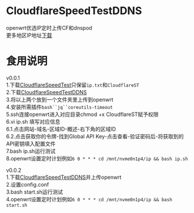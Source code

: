 # CloudflareSpeedTestDDNS
openwrt优选IP定时上传CF和dnspod  
更多地区IP地址[下载](zip.baipiao.eu.org)
# 食用说明
v0.0.1  
1.下载[CloudflareSpeedTest](https://github.com/XIU2/CloudflareSpeedTest/releases)只保留`ip.txt`和`CloudflareST`  
2.下载[CloudflareSpeedTestDDNS](https://github.com/Jason6111/CloudflareSpeedTestDDNS/releases/download/0.0.1/CloudflareSpeedTestDDNS-0.0.1.zip)  
3.将以上两个放到一个文件夹里上传到openwrt  
4.安装所需插件`bash``jq``coreutils-timeout`  
5.ssh连接openwrt进入对应目录chmod +x CloudflareST赋予权限  
6.vi ip.sh 填写对应信息  
6.1.点击网站-域名-区域ID-概述-右下角的区域ID  
6.2.点击获取你的令牌-找到Global API Key-点击查看-验证密码后-将获取到的API密钥填入配置文件  
7.bash ip.sh运行测试  
8.openwrt设置定时计划例如`6 0 * * * cd /mnt/nvme0n1p4/ip && bash ip.sh`

v0.0.2  
1.下载[CloudflareSpeedTestDDNS](https://github.com/Jason6111/CloudflareSpeedTestDDNS/releases/download/0.0.2/CloudflareSpeedTestDDNS-0.0.2.zip)并上传openwrt  
2.设置config.conf  
3.bash start.sh运行测试  
4.openwrt设置定时计划例如`6 0 * * * cd /mnt/nvme0n1p4/ip && bash start.sh`
